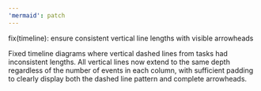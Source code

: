```yaml
---
'mermaid': patch
---
```


fix(timeline): ensure consistent vertical line lengths with visible arrowheads

Fixed timeline diagrams where vertical dashed lines from tasks had inconsistent lengths. All vertical lines now extend to the same depth regardless of the number of events in each column, with sufficient padding to clearly display both the dashed line pattern and complete arrowheads.
